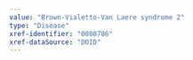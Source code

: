 ```yaml
---
value: "Brown-Vialetto-Van Laere syndrome 2"
type: "Disease"
xref-identifier: "0080786"
xref-dataSource: "DOID"
---
```

